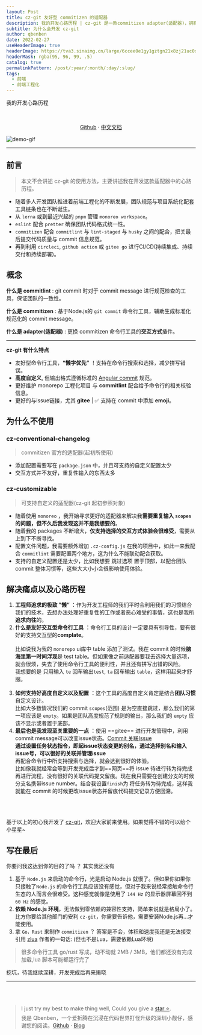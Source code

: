```yaml
---
layout: Post
title: cz-git 友好型 commitizen 的适配器
description: 我的开发心路历程 | cz-git 是一款commitizen adapter(适配器)，拥有高度自定义，针对gitee commit issue支持，支持emoji的commit，与commitlint配合检查，可以有效减少commit错误，达到commit标准化规范，可针对monorepo前端工程化工具。
subtitle: 为什么会开发 cz-git
author: qbenben
date: 2022-02-27
useHeaderImage: true
headerImage: https://tva3.sinaimg.cn/large/6ccee0e1gy1gztgn21x8zj21uc0x648q.jpg
headerMask: rgba(95, 96, 99, .5)
catalog: true
permalinkPattern: /post/:year/:month/:day/:slug/
tags:
  - 前端
  - 前端工程化
---
```



我的开发心路历程

<!-- more -->

<br>
<p align="center">
<a target="_blank" href="https://github.com/Zhengqbbb/cz-git">Github</a>
·
<a target="_blank" href="https://cz-git.qbenben.com">中文文档</a>
</p>

![demo-gif](https://user-images.githubusercontent.com/40693636/154906217-e0b1c5d0-9294-4072-8082-c0cdd9392023.gif)

---
## 前言
> 本文不会讲述 cz-git 的使用方法，主要讲述我在开发这款适配器中的心路历程。

- 随着多人开发团队推进着前端工程化的不断发展，团队规范与项目系统化配套工具链条也在不断诞生。
- 从 `lerna` 或到最近兴起的 `pnpm` 管理 `monoreo workspace`。
- `eslint` 配合 `pretter` 确保团队代码格式统一性。
- `commitizen` 配合 `commitlint` 与 `lint-staged` 与 `husky` 之间的配合，把关最后提交代码质量与 commit 信息规范。
- 再到利用 `circleci`, `github action` 或 `gitee go` 进行CI/CD(持续集成、持续交付和持续部署)。

## 概念
**什么是 commitlint** : git commit 时对于 commit message 进行规范检查的工具，保证团队的一致性。

**什么是 commitizen** : 基于Node.js的 `git commit` 命令行工具，辅助生成标准化规范化的 commit message。

**什么是 adapter(适配器)** : 更换 commitizen 命令行工具的**交互方式**插件。

---

**cz-git 有什么特点**
- 友好型命令行工具，**“懒字优先”** ！支持在命令行搜索和选择，减少拼写错误。
- **高度自定义**, 但输出格式遵循标准的 [Angular commit](https://github.com/angular/angular.js/blob/master/DEVELOPERS.md#commits) 规范。
- 更好维护 monorepo 工程化项目 与 **commitlint** 配合给予命令行的相关校验信息。
- 更好的与issue链接，尤其 **gitee** | ✅ 支持在 commit 中添加 **emoji**。

## 为什么不使用
### cz-conventional-changelog
> commitizen 官方的适配器(起初所使用)
  - 添加配置需要写在 `package.json` 中，并且可支持的自定义配置太少
  - 交互方式并不友好，重复性输入的东西太多

### cz-customizable
> 可支持自定义的适配器(cz-git 起初参照对象)
  - 随着使用 `monoreo` ，我开始寻求更好的适配器来解决我**需要重复输入 `scopes` 的问题，但不久后我发现这并不是我想要的**。
  - 随着我的 packages 不断增大，**仅支持选择的交互方式体验会很难受**，需要从上到下不断寻找。
  - 配置文件问题，我需要额外增加 `.cz-config.js` 在我的项目中，如此一来我配合 `commitlint` 需要配置两个地方，这为什么不能联动配合获取。
  - 支持的自定义配置还是太少，比如我想要 跳过选项 置于顶部，以配合团队 commit 整体习惯等，这些大大小小会很影响使用体验。


## 解决痛点以及心路历程

1. **工程师追求的极致 ”懒“** ：作为开发工程师的我们平时会利用我们的习惯结合我们的技术，去想办法处理好重复性的工作或者恶心难受的事情，这也是我所**追求向往**的。
2. **什么是友好交互型命令行工具** ：命令行工具的设计一定要具有引导性，要有很好的支持交互型的**complate**。<br><br>比如说我为我的 `monorepo` ui库中 table 添加了测试。我在 commit 的时候**脑海里第一时间浮现**是 test table。但如果像之前适配器要我去选择大量选项，就会很烦，失去了使用命令行工具的便利性，并且还有拼写出错的风险。<br>我想要的是 只用输入 `te` 回车输出`test`, `ta` 回车输出 `table`，这样用起来才舒服。<br><br>
3. **如何支持好高度自定义以及配置** ：这个工具的高度自定义肯定是结合**团队习惯**自定义设计。<br>比如大多数情况我们的 commit `scopes`(范围) 是为空直接跳过，那么我们的第一项应该是 `empty`。如果是团队高度规范了规则的输出，那么我们的 `empty` 应该不显示或者置于底部。
4. **最后也是我发现至关重要的一点** ：使用 ==gitee== 进行开发管理中，利用 commit message可以改变issue状态。[Commit 关联Issue](https://gitee.com/help/articles/4141#article-header2) <br> 
  **通过设置任务状态指令，即起issue状态变更的别名，通过选择别名和输入issue号，可以很好的关联并管理issue**<br>
  再配合命令行中所支持搜索与选择，就会达到很好的体验。   
  比如像我就经常会等到开发完成后才到==网页==将 issue 待进行转为待完成再进行流程，没有很好的关联代码提交留痕。现在我只需要在创建分支的时候分支名携带issue number。结合我设置`finish`为 将任务转为待完成，这样我就能在 commit 的时候更改issue状态并留痕代码提交记录方便回溯。

<br>
<br>

基于以上的初心我开发了 [cz-git](https://github.com/Zhengqbbb/cz-git)，欢迎大家前来使用。如果觉得不错的可以给个小星星~


## 写在最后
你要问我这达到你的目的了吗 ？ 其实我还没有
1. 基于 `Node.js` 来启动的命令行，光是启动 Node.js 就慢了。但如果你如果你只接触了`Node.js` 的命令行工具应该没有感觉，但对于我来说经常接触命令行生态的人而言会很难受。这种感觉就像是使用了 `144 Hz` 的显示器屏幕回不到 `60 Hz` 的感觉。
2. **依赖 Node.js 环境**，无法做到零依赖的兼容性支持，简单来说就是格局小了。比方你要给其他部门的安利 `cz-git`，你需要告诉他，需要安装Node.js再...才能使用。
3. 拿 `Go，Rust` 来制作 `commitizen` ？ 答案是不会，体积和速度我还是无法接受<br>
引用 [zlua](https://github.com/skywind3000/z.lua) 作者的一句话: (但也不是Lua，需要依赖Lua环境)
> 很多命令行工具 go/rust 写成，动不动就 2MB / 3MB，他们都还没有完成加载,lua 脚本可能都运行完了

挖坑，待我继续深耕，开发完成后再来揭晓

---

<br>
<br>

> I just try my best to make thing well, Could you give a [star ⭐](https://github.com/Zhengqbbb/cz-git).    
> 我是 Qbenben，一个爱折腾在沉浸在代码世界打怪升级的深圳小靓仔，感谢您的阅读。[Github](https://github.com/Zhengqbbb) · [Blog](https://www.qbenben.com/)
